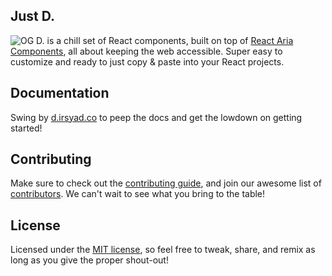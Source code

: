 ## Just D.

![OG](https://d.irsyad.co/opengraph-image.png)
D. is a chill set of React components, built on top of [React Aria Components](https://react-spectrum.adobe.com/react-aria/getting-started.html), all about keeping the web accessible. Super easy to customize and ready to just copy & paste into your React projects.


## Documentation
Swing by [d.irsyad.co](https://d.irsyad.co/docs/getting-started/introduction) to peep the docs and get the lowdown on getting started!

## Contributing

Make sure to check out the [contributing guide](https://d.irsyad.co/docs/prologue/contribution-guide), and join our awesome list of [contributors](https://github.com/irsyadadl/d./graphs/contributors). We can't wait to see what you bring to the table!

## License
Licensed under the [MIT license](https://github.com/irsyadadl/d./blob/main/LICENSE), so feel free to tweak, share, and remix as long as you give the proper shout-out!
